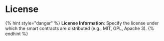 # License

{% hint style="danger" %}
**License Information**: Specify the license under which the smart contracts are distributed (e.g., MIT, GPL, Apache 3).
{% endhint %}
